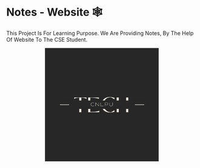 
# Notes - Website 🕸 

This Project Is For Learning Purpose.
We Are Providing Notes, By The Help Of Website
To The CSE Student.


<p align="center">
  <a>
    <img src="TECH.png" width="300px">
  </a>
  </p>








